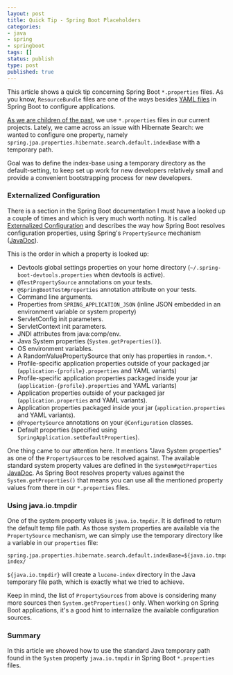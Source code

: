```yaml
---
layout: post
title: Quick Tip - Spring Boot Placeholders
categories:
- java
- spring
- springboot
tags: []
status: publish
type: post
published: true
---
```


This article shows a quick tip concerning Spring Boot `*.properties` files. As you know, `ResourceBundle` files are one of the ways besides [YAML files](https://de.wikipedia.org/wiki/YAML) in Spring Boot to configure applications. 

[As we are children of the past](https://twitter.com/iamjoyclark/status/916323971913650177), we use `*.properties` files in our current projects. Lately, we came across an issue with Hibernate Search: we wanted to configure one property, namely `spring.jpa.properties.hibernate.search.default.indexBase` with a temporary path. 

Goal was to define the index-base using a temporary directory as the default-setting, to keep set up work for new developers relatively small and provide a convenient bootstrapping process for new developers.

### Externalized Configuration

There is a section in the Spring Boot documentation I must have a looked up a couple of times and which is very much worth noting. It is called [Externalized Configuration](https://docs.spring.io/spring-boot/docs/1.5.6.RELEASE/reference/htmlsingle/#boot-features-external-config) and describes the way how Spring Boot resolves configuration properties, using Spring's `PropertySource` mechanism ([JavaDoc](https://docs.spring.io/spring/docs/current/javadoc-api/org/springframework/context/annotation/PropertySource.html)). 

This is the order in which a property is looked up:

* Devtools global settings properties on your home directory (`~/.spring-boot-devtools.properties` when devtools is active).
* `@TestPropertySource` annotations on your tests.
* `@SpringBootTest#properties` annotation attribute on your tests.
* Command line arguments.
* Properties from `SPRING_APPLICATION_JSON` (inline JSON embedded in an environment variable or system property)
* ServletConfig init parameters.
* ServletContext init parameters.
* JNDI attributes from java:comp/env.
* Java System properties (`System.getProperties()`).
* OS environment variables.
* A RandomValuePropertySource that only has properties in `random.*`.
* Profile-specific application properties outside of your packaged jar (`application-{profile}.properties` and YAML variants)
* Profile-specific application properties packaged inside your jar (`application-{profile}.properties` and YAML variants)
* Application properties outside of your packaged jar (`application.properties` and YAML variants).
* Application properties packaged inside your jar (`application.properties` and YAML variants).
* `@PropertySource` annotations on your `@Configuration` classes.
* Default properties (specified using `SpringApplication.setDefaultProperties`).

One thing came to our attention here. It mentions "Java System properties" as one of the `PropertySource`s to be resolved against. The available standard system property values are defined in the `System#getProperties` [JavaDoc](http://docs.oracle.com/javase/9/docs/api/java/lang/System.html#getProperties--). As Spring Boot resolves property values against the `System.getProperties()` that means you can use all the mentioned property values from there in our `*.properties` files. 

### Using java.io.tmpdir

One of the system property values is `java.io.tmpdir`. It is defined to return the default temp file path. As those system properties are available via the `PropertySource` mechanism, we can simply use the temporary directory like a variable in our `properties` file:

```
spring.jpa.properties.hibernate.search.default.indexBase=${java.io.tmpdir}/lucene-index/
```

`${java.io.tmpdir}` will create a `lucene-index` directory in the Java temporary file path, which is exactly what we tried to achieve. 

Keep in mind, the list of `PropertySource`s from above is considering many more sources then `System.getProperties()` only. When working on Spring Boot applications, it's a good hint to internalize the available configuration sources.

### Summary

In this article we showed how to use the standard Java temporary path found in the `System` property `java.io.tmpdir` in Spring Boot `*.properties` files. 

